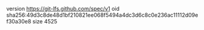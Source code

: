 version https://git-lfs.github.com/spec/v1
oid sha256:49d3c8de48d1bf210821ee068f5494a4dc3d6c8c0e236ac11112d09ef30a30e8
size 4525
